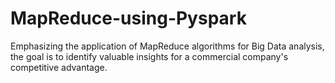 # MapReduce-using-Pyspark
Emphasizing the application of MapReduce algorithms for Big Data analysis, the goal is to identify valuable insights for a commercial company's competitive advantage. 
